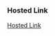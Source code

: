 <h3>Hosted Link</h3>
<a href="https://101-nidhi.github.io/Nidhi-Goel-Homework3-Food/">Hosted Link</a>
